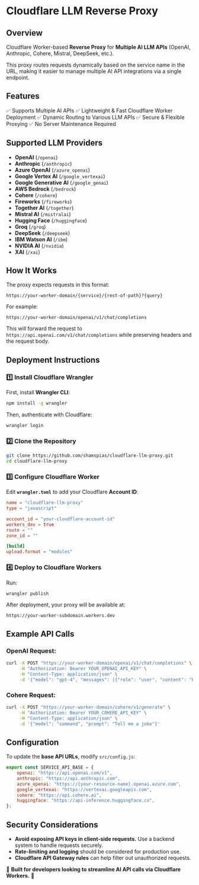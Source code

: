 # Cloudflare LLM Reverse Proxy

## Overview
Cloudflare Worker-based **Reverse Proxy** for **Multiple AI LLM APIs** (OpenAI, Anthropic, Cohere, Mistral, DeepSeek, etc.).

This proxy routes requests dynamically based on the service name in the URL, making it easier to manage multiple AI API integrations via a single endpoint.

## Features
✅ Supports Multiple AI APIs
✅ Lightweight & Fast Cloudflare Worker Deployment
✅ Dynamic Routing to Various LLM APIs
✅ Secure & Flexible Proxying
✅ No Server Maintenance Required

## Supported LLM Providers
- **OpenAI** (`/openai`)
- **Anthropic** (`/anthropic`)
- **Azure OpenAI** (`/azure_openai`)
- **Google Vertex AI** (`/google_vertexai`)
- **Google Generative AI** (`/google_genai`)
- **AWS Bedrock** (`/bedrock`)
- **Cohere** (`/cohere`)
- **Fireworks** (`/fireworks`)
- **Together AI** (`/together`)
- **Mistral AI** (`/mistralai`)
- **Hugging Face** (`/huggingface`)
- **Groq** (`/groq`)
- **DeepSeek** (`/deepseek`)
- **IBM Watson AI** (`/ibm`)
- **NVIDIA AI** (`/nvidia`)
- **XAI** (`/xai`)

## How It Works
The proxy expects requests in this format:
```plaintext
https://your-worker-domain/{service}/{rest-of-path}?{query}
```
For example:
```plaintext
https://your-worker-domain/openai/v1/chat/completions
```
This will forward the request to `https://api.openai.com/v1/chat/completions` while preserving headers and the request body.

## Deployment Instructions
### 1️⃣ Install Cloudflare Wrangler
First, install **Wrangler CLI**:
```sh
npm install -g wrangler
```
Then, authenticate with Cloudflare:
```sh
wrangler login
```

### 2️⃣ Clone the Repository
```sh
git clone https://github.com/shamspias/cloudflare-llm-proxy.git
cd cloudflare-llm-proxy
```

### 3️⃣ Configure Cloudflare Worker
Edit **`wrangler.toml`** to add your Cloudflare **Account ID**:
```toml
name = "cloudflare-llm-proxy"
type = "javascript"

account_id = "your-cloudflare-account-id"
workers_dev = true
route = ""
zone_id = ""

[build]
upload.format = "modules"
```

### 4️⃣ Deploy to Cloudflare Workers
Run:
```sh
wrangler publish
```
After deployment, your proxy will be available at:
```plaintext
https://your-worker-subdomain.workers.dev
```

## Example API Calls
### OpenAI Request:
```sh
curl -X POST "https://your-worker-domain/openai/v1/chat/completions" \
     -H "Authorization: Bearer YOUR_OPENAI_API_KEY" \
     -H "Content-Type: application/json" \
     -d '{"model": "gpt-4", "messages": [{"role": "user", "content": "Hello!"}]}'
```

### Cohere Request:
```sh
curl -X POST "https://your-worker-domain/cohere/v1/generate" \
     -H "Authorization: Bearer YOUR_COHERE_API_KEY" \
     -H "Content-Type: application/json" \
     -d '{"model": "command", "prompt": "Tell me a joke"}'
```

## Configuration
To update the **base API URLs**, modify `src/config.js`:
```js
export const SERVICE_API_BASE = {
    openai: "https://api.openai.com/v1",
    anthropic: "https://api.anthropic.com",
    azure_openai: "https://{your-resource-name}.openai.azure.com",
    google_vertexai: "https://vertexai.googleapis.com",
    cohere: "https://api.cohere.ai",
    huggingface: "https://api-inference.huggingface.co",
};
```

## Security Considerations
- **Avoid exposing API keys in client-side requests.** Use a backend system to handle requests securely.
- **Rate-limiting and logging** should be considered for production use.
- **Cloudflare API Gateway rules** can help filter out unauthorized requests.


🌟 **Built for developers looking to streamline AI API calls via Cloudflare Workers.** 🚀

